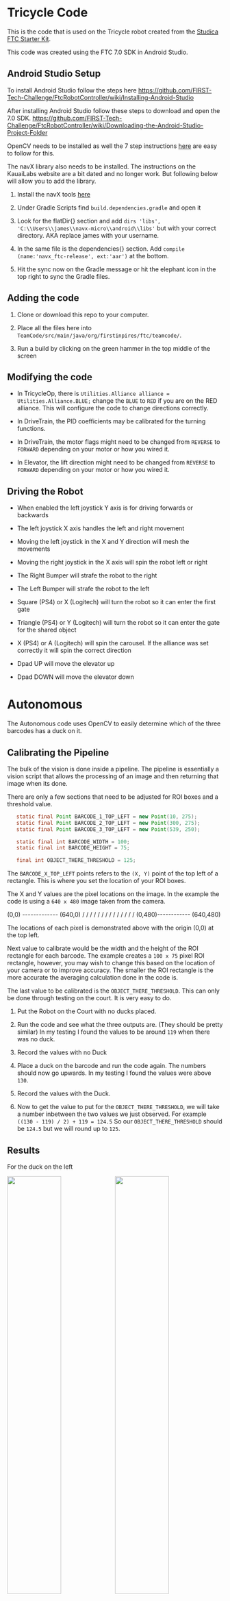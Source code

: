 # Tricycle Code

This is the code that is used on the Tricycle robot created from the [Studica FTC Starter Kit](https://www.studica.ca/en/ftc-starter-kit-2021).

This code was created using the FTC 7.0 SDK in Android Studio.

## Android Studio Setup

To install Android Studio follow the steps here https://github.com/FIRST-Tech-Challenge/FtcRobotController/wiki/Installing-Android-Studio

After installing Android Studio follow these steps to download and open the 7.0 SDK. https://github.com/FIRST-Tech-Challenge/FtcRobotController/wiki/Downloading-the-Android-Studio-Project-Folder

OpenCV needs to be installed as well the 7 step instructions [here](https://github.com/OpenFTC/EasyOpenCV#installation-instructions-android-studio) are easy to follow for this.

The navX library also needs to be installed. The instructions on the KauaiLabs website are a bit dated and no longer work. But following below will allow you to add the library.

1. Install the navX tools [here](https://www.kauailabs.com/public_files/navx-micro/navx-micro.zip)

2. Under Gradle Scripts find `build.dependencies.gradle` and open it

3. Look for the flatDir{} section and add `dirs 'libs', 'C:\\Users\\james\\navx-micro\\android\\libs'` but with your correct directory. AKA replace james with your username.

4. In the same file is the dependencies{} section. Add `compile (name:'navx_ftc-release', ext:'aar')` at the bottom.

5. Hit the sync now on the Gradle message or hit the elephant icon in the top right to sync the Gradle files.

## Adding the code

1. Clone or download this repo to your computer.

2. Place all the files here into `TeamCode/src/main/java/org/firstinpires/ftc/teamcode/`.

3. Run a build by clicking on the green hammer in the top middle of the screen

## Modifying the code

- In TricycleOp, there is `Utilities.Alliance alliance = Utilities.Alliance.BLUE;` change the `BLUE` to `RED` if you are on the RED alliance. This will configure the code to change directions correctly.

- In DriveTrain, the PID coefficients may be calibrated for the turning functions.

- In DriveTrain, the motor flags might need to be changed from `REVERSE` to `FORWARD` depending on your motor or how you wired it.

- In Elevator, the lift direction might need to be changed from `REVERSE` to `FORWARD` depending on your motor or how you wired it.

## Driving the Robot

- When enabled the left joystick Y axis is for driving forwards or backwards

- The left joystick X axis handles the left and right movement

- Moving the left joystick in the X and Y direction will mesh the movements

- Moving the right joystick in the X axis will spin the robot left or right

- The Right Bumper will strafe the robot to the right

- The Left Bumper will strafe the robot to the left

- Square (PS4) or X (Logitech) will turn the robot so it can enter the first gate

- Triangle (PS4) or Y (Logitech) will turn the robot so it can enter the gate for the shared object

- X (PS4) or A (Logitech) will spin the carousel. If the alliance was set correctly it will spin the correct direction

- Dpad UP will move the elevator up

- Dpad DOWN will move the elevator down

# Autonomous 

The Autonomous code uses OpenCV to easily determine which of the three barcodes has a duck on it. 

## Calibrating the Pipeline

The bulk of the vision is done inside a pipeline. The pipeline is essentially a vision script that allows the processing of an image and then returning that image when its done. 

There are only a few sections that need to be adjusted for ROI boxes and a threshold value.

```java
   static final Point BARCODE_1_TOP_LEFT = new Point(10, 275);
   static final Point BARCODE_2_TOP_LEFT = new Point(300, 275);
   static final Point BARCODE_3_TOP_LEFT = new Point(539, 250);

   static final int BARCODE_WIDTH = 100;
   static final int BARCODE_HEIGHT = 75;

   final int OBJECT_THERE_THRESHOLD = 125;
```
The `BARCODE_X_TOP_LEFT` points refers to the `(X, Y)` point of the top left of a rectangle. This is where you set the location of your ROI boxes. 

The X and Y values are the pixel locations on the image. In the example the code is using a `640 x 480` image taken from the camera. 

(0,0) ------------- (640,0)
/                       /
/                       /
/                       /
/                       / 
/                       /
/                       /
/                       /
(0,480)------------ (640,480)

The locations of each pixel is demonstrated above with the origin (0,0) at the top left. 

Next value to calibrate would be the width and the height of the ROI rectangle for each barcode. The example creates a `100 x 75` pixel ROI rectangle, however, you may wish to change this based on the location of your camera or to improve accuracy. The smaller the ROI rectangle is the more accurate the averaging calculation done in the code is. 

The last value to be calibrated is the `OBJECT_THERE_THRESHOLD`. This can only be done through testing on the court. It is very easy to do. 

1. Put the Robot on the Court with no ducks placed. 

2. Run the code and see what the three outputs are. (They should be pretty similar) In my testing I found the values to be around `119` when there was no duck.

3. Record the values with no Duck

4. Place a duck on the barcode and run the code again. The numbers should now go upwards. In my testing I found the values were above `130`.

5. Record the values with the Duck.

6. Now to get the value to put for the `OBJECT_THERE_THRESHOLD`, we will take a number inbetween the two values we just observed. For example `((130 - 119) / 2) + 119 = 124.5` So our `OBJECT_THERE_THRESHOLD` should be `124.5` but we will round up to `125`.

## Results

For the duck on the left

<img src='img/Camera Pos 1.png' width='50%'><img src='img/Result 1.png' width='50%'><br/>

For the middle duck

<img src='img/Camera Pos 2.png' width='50%'><img src='img/Result 2.png' width='50%'><br/>

For the duck on the right

<img src='img/Camera Pos 3.png' width='50%'><img src='img/Result 3.png' width='50%'><br/>

